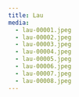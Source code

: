 ```yaml
---
title: Lau
media:
  - lau-00001.jpeg
  - lau-00002.jpeg
  - lau-00003.jpeg
  - lau-00004.jpeg
  - lau-00005.jpeg
  - lau-00006.jpeg
  - lau-00007.jpeg
  - lau-00008.jpeg
---
```

